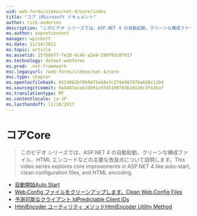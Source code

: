```yaml
---
uid: web-forms/videos/net-4/core/index
title: "コア |Microsoft ドキュメント"
author: rick-anderson
description: "このビデオ シリーズでは、ASP.NET 4 の自動起動、クリーンな構成ファイル、HTML エンコードなどの主要な改良点について説明します。"
ms.author: aspnetcontent
manager: wpickett
ms.date: 11/14/2011
ms.topic: article
ms.assetid: 257686f7-7e10-4c4b-a2e9-299f93c0f917
ms.technology: dotnet-webforms
ms.prod: .net-framework
msc.legacyurl: /web-forms/videos/net-4/core
msc.type: chapter
ms.openlocfilehash: 052d0b2bf0b94f5eb8efc274e08297ba6b8c1104
ms.sourcegitcommit: 9a9483aceb34591c97451997036a9120c3fe2baf
ms.translationtype: MT
ms.contentlocale: ja-JP
ms.lasthandoff: 11/10/2017
---
```

<a name="core"></a><span data-ttu-id="878c5-103">コア</span><span class="sxs-lookup"><span data-stu-id="878c5-103">Core</span></span>
====================
> <span data-ttu-id="878c5-104">このビデオ シリーズでは、ASP.NET 4 の自動起動、クリーンな構成ファイル、HTML エンコードなどの主要な改良点について説明します。</span><span class="sxs-lookup"><span data-stu-id="878c5-104">This video series explores core improvements in ASP.NET 4 like auto-start, clean configuration files, and HTML encoding.</span></span>


- [<span data-ttu-id="878c5-105">自動開始</span><span class="sxs-lookup"><span data-stu-id="878c5-105">Auto Start</span></span>](aspnet-4-quick-hit-auto-start.md)
- [<span data-ttu-id="878c5-106">Web.Config ファイルをクリーンアップします。</span><span class="sxs-lookup"><span data-stu-id="878c5-106">Clean Web.Config Files</span></span>](aspnet-4-quick-hit-clean-webconfig-files.md)
- [<span data-ttu-id="878c5-107">予測可能なクライアント Id</span><span class="sxs-lookup"><span data-stu-id="878c5-107">Predictable Client IDs</span></span>](aspnet-4-quick-hit-predictable-client-ids.md)
- [<span data-ttu-id="878c5-108">HtmlEncoder ユーティリティ メソッド</span><span class="sxs-lookup"><span data-stu-id="878c5-108">HtmlEncoder Utility Method</span></span>](aspnet-4-quick-hit-the-htmlencoder-utility-method.md)

